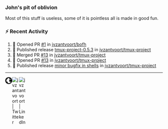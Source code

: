 ### John's pit of oblivion

Most of this stuff is useless, some of it is pointless all is made in good fun.

### :zap: Recent Activity

<!--START_SECTION:activity-->
1. 💪 Opened PR [#1](https://github.com/jvzantvoort/bofh/pull/1) in [jvzantvoort/bofh](https://github.com/jvzantvoort/bofh)
2. 🚀 Published release [tmux-project-0.5.3](https://github.com/jvzantvoort/tmux-project/releases/tag/tmux-project-0.5.3) in [jvzantvoort/tmux-project](https://github.com/jvzantvoort/tmux-project)
3. 🎉 Merged PR [#13](https://github.com/jvzantvoort/tmux-project/pull/13) in [jvzantvoort/tmux-project](https://github.com/jvzantvoort/tmux-project)
4. 💪 Opened PR [#13](https://github.com/jvzantvoort/tmux-project/pull/13) in [jvzantvoort/tmux-project](https://github.com/jvzantvoort/tmux-project)
5. 🚀 Published release [minor bugfix in shells](https://github.com/jvzantvoort/tmux-project/releases/tag/tmux-project-0.5.2) in [jvzantvoort/tmux-project](https://github.com/jvzantvoort/tmux-project)
<!--END_SECTION:activity-->

---

[<img align="left" alt="jvzantvoort.org" width="22px" src="https://raw.githubusercontent.com/iconic/open-iconic/master/svg/globe.svg" />][website]
[<img align="left" alt="jvzantvoort | Twitter" width="22px" src="https://cdn.jsdelivr.net/npm/simple-icons@v3/icons/twitter.svg" />][twitter]
[<img align="left" alt="jvzantvoort | LinkedIn" width="22px" src="https://cdn.jsdelivr.net/npm/simple-icons@v3/icons/linkedin.svg" />][linkedin]


[website]: https://vanzantvoort.org/
[twitter]: https://twitter.com/jvanzantvoort
[linkedin]: https://www.linkedin.com/in/johnvanzantvoort/
